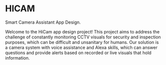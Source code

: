 # HICAM
 Smart Camera Assistant App Design. 
 
Welcome to the HiCam app design project! This project aims to address the challenge of constantly monitoring CCTV visuals for security and inspection purposes, which can be difficult and unsanitary for humans. Our solution is a camera system with voice assistance and Alexa skills, which can answer questions and provide alerts based on recorded or live visuals that hold information.
